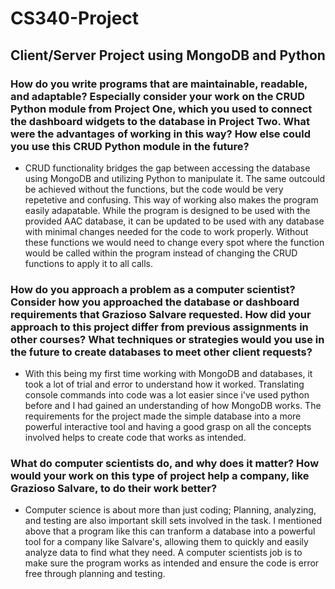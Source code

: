 # CS340-Project
## Client/Server Project using MongoDB and Python

### How do you write programs that are maintainable, readable, and adaptable? Especially consider your work on the CRUD Python module from Project One, which you used to connect the dashboard widgets to the database in Project Two. What were the advantages of working in this way? How else could you use this CRUD Python module in the future?

- CRUD functionality bridges the gap between accessing the database using MongoDB and utilizing Python to manipulate it. The same outcould be achieved without the functions, but the code would be very repetetive and confusing. This way of working also makes the program easily adapatable. While the program is designed to be used with the provided AAC database, it can be updated to be used with any database with minimal changes needed for the code to work properly. Without these functions we would need to change every spot where the function would be called within the program instead of changing the CRUD functions to apply it to all calls.
  
### How do you approach a problem as a computer scientist? Consider how you approached the database or dashboard requirements that Grazioso Salvare requested. How did your approach to this project differ from previous assignments in other courses? What techniques or strategies would you use in the future to create databases to meet other client requests?

- With this being my first time working with MongoDB and databases, it took a lot of trial and error to understand how it worked. Translating console commands into code was a lot easier since i've used python before and I had gained an understanding of how MongoDB works. The requirements for the project made the simple database into a more powerful interactive tool and having a good grasp on all the concepts involved helps to create code that works as intended.

### What do computer scientists do, and why does it matter? How would your work on this type of project help a company, like Grazioso Salvare, to do their work better?

- Computer science is about more than just coding; Planning, analyzing, and testing are also important skill sets involved in the task. I mentioned above that a program like this can tranform a database into a powerful tool for a company like Salvare's, allowing them to quickly and easily analyze data to find what they need. A computer scientists job is to make sure the program works as intended and ensure the code is error free through planning and testing. 
